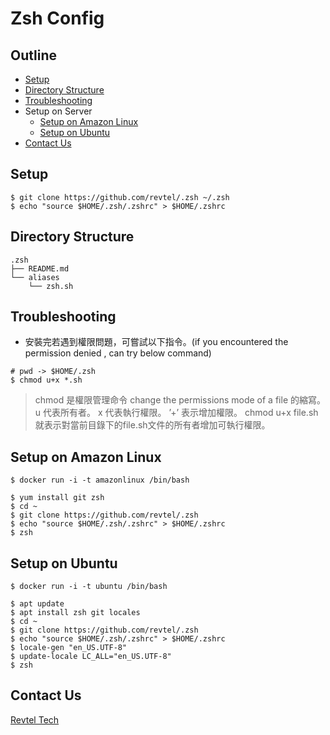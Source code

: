 # Zsh Config

## Outline

- [Setup](#setup)
- [Directory Structure](#directory-structure)
- [Troubleshooting](#troubleshooting)
- Setup on Server
    - [Setup on Amazon Linux](#setup-on-amazon-linux)
    - [Setup on Ubuntu](#setup-on-ubuntu)
- [Contact Us](#contact-us)

## Setup 

```
$ git clone https://github.com/revtel/.zsh ~/.zsh 
$ echo "source $HOME/.zsh/.zshrc" > $HOME/.zshrc
```

## Directory Structure

```
.zsh
├── README.md
└── aliases
    └── zsh.sh
```

## Troubleshooting

- 安裝完若遇到權限問題，可嘗試以下指令。(if you encountered the permission denied , can try below command)

```
# pwd -> $HOME/.zsh
$ chmod u+x *.sh
```
> chmod 是權限管理命令 change the permissions mode of a file 的縮寫。
> u 代表所有者。 x 代表執行權限。 ’+’ 表示增加權限。
> chmod u+x file.sh 就表示對當前目錄下的file.sh文件的所有者增加可執行權限。

## Setup on Amazon Linux

```
$ docker run -i -t amazonlinux /bin/bash
```

```
$ yum install git zsh
$ cd ~
$ git clone https://github.com/revtel/.zsh
$ echo "source $HOME/.zsh/.zshrc" > $HOME/.zshrc
$ zsh
```

## Setup on Ubuntu

```
$ docker run -i -t ubuntu /bin/bash
```

```
$ apt update
$ apt install zsh git locales
$ cd ~
$ git clone https://github.com/revtel/.zsh
$ echo "source $HOME/.zsh/.zshrc" > $HOME/.zshrc
$ locale-gen "en_US.UTF-8"
$ update-locale LC_ALL="en_US.UTF-8"
$ zsh
```

## Contact Us

[Revtel Tech](mailto:contact@revtel.tech)
